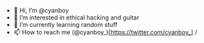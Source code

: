 - 👋 Hi, I’m @cyanboy
- 👀 I’m interested in ethical hacking and guitar
- 🌱 I’m currently learning random stuff
- 📫 How to reach me (@cyanboy_)[https://twitter.com/cyanboy_]
/
<!---
cyanboy/cyanboy is a ✨ special ✨ repository because its `README.md` (this file) appears on your GitHub profile.
You can click the Preview link to take a look at your changes.
--->
